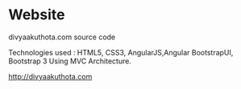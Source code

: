 # Website
divyaakuthota.com source code

Technologies  used : HTML5, CSS3, AngularJS,Angular BootstrapUI, Bootstrap 3
Using MVC Architecture. 

http://divyaakuthota.com
